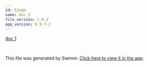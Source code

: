 ```yaml
---
id: k2xgm
name: doc 2
file_version: 1.0.2
app_version: 0.9.7-2
---
```


[doc 1](doc-1.l1z2s.sw.md)




<br/>

This file was generated by Swimm. [Click here to view it in the app](http://localhost:5002/repos/Z2l0aHViJTNBJTNBYXplcm90aGNvcmUtd290bGslM0ElM0FtYW96U3dpbW0=/docs/k2xgm).